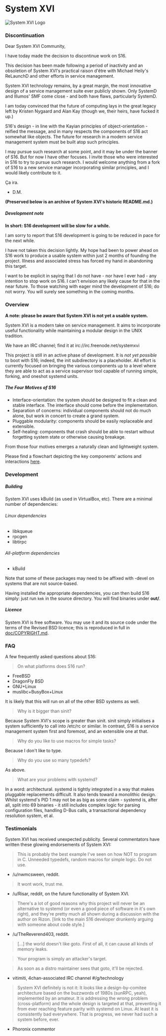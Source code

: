 # System XVI

![System XVI Logo](doc/logotype.png)


### Discontinuation

Dear System XVI Community,

I have today made the decision to discontinue work on S16.

This decision has been made following a period of inactivity and an obsoletion
of System XVI's practical raison d'être with Michael Heily's ReLaunchD and other
efforts in service management.

System XVI technology remains, by a great margin, the most innovative design of a
service management suite ever publicly shown. Only SystemD and Illumos' SMF come
close - and both have flaws, particularly SystemD.

I am today convinced that the future of computing lays in the great legacy left
by Kristen Nygaard and Alan Kay (though we, their heirs, have fucked it up.)

S16's design - in line with the Kayian principles of object-orientation - reified
the message, and in many respects the components of S16 act somewhat like objects.
The future for research in a modern service management system must be built atop
such principles.

I may pursue such research at some point, and it may be under the banner of S16.
But for now I have other focuses. I invite those who were interested in S16 to
try to pursue such research. I would welcome anything from a fork of S16 to a
new service manager incorporating similar principles, and I would likely
contribute to it.

Ça ira.
- D.M.


**(Preserved below is an archive of System XVI's historic README.md.)**

##### Development note

**In short: S16 development will be slow for a while.**

I am sorry to report that S16 development is going to be reduced in pace for
the next while. 

I have not taken this decision lightly. My hope had been to power ahead on S16
work to produce a usable system within just 2 months of founding the project.
Illness and associated stress has forced my hand in abandoning this target.

I want to be explicit in saying that I do not have - nor have I ever had - any
intention to stop work on S16. I can't envision any likely cause for that in
the near future. To those watching with eager mind the development of S16; do
not worry. You will surely see something in the coming months.

### Overview

**A note: please be aware that System XVI is not yet a usable system.**

System XVI is a modern take on service management.  It aims to incorporate
useful functionality while maintaining a modular design in the UNIX tradition.

We have an IRC channel; find it at irc://irc.freenode.net/systemxvi

This project is still in an active phase of development. It is *not yet possible* to boot
with S16; indeed, the init subdirectory is a placeholder.  All effort is
currently focused on bringing the various components up to a level where they
are able to act as a service supervisor tool capable of running simple,
forking, and oneshot systemd units.

##### The Four Motives of S16

 * Interface-orientation: the system should be designed to fit a clean and
   stable interface. The interface should come before the implementation.
 * Separation of concerns: individual components should not do much alone, but
   work in concert to create a grand system.
 * Pluggable modularity: components should be easily replaceable and
   extensible.
 * Self-healing: components that crash should be able to restart without
   forgetting system state or otherwise causing breakage.

From those four motives emerges a naturally clean and lightweight system.

Please find a flowchart depicting the key components' actions and interactions
[here](doc/s16.png).

### Development

##### Building
System XVI uses kBuild (as used in VirtualBox, etc).  There are a minimal
number of dependencies:

###### Linux dependencies
 * libkqueue
 * rpcgen
 * libtirpc

###### All-platform dependencies
 * kBuild

Note that some of these packages may need to be affixed with -devel on systems
that are not source-based.

Having installed the appropriate dependencies, you can then build S16 simply:
just run `kmk` in the source directory. You will find binaries under **out/**.

##### Licence
System XVI is free software. You may use it and its source code under the terms
of the Revised BSD licence; this is reproduced in full in
[doc/COPYRIGHT.md](doc/COPYRIGHT.md).

### FAQ
A few frequently asked questions about S16:

> On what platforms does S16 run?

 * FreeBSD
 * DragonFly BSD
 * GNU+Linux
 * muslibc+BusyBox+Linux

It is likely that this will run on all of the other BSD systems as well.

> Why is it bigger than sinit?

Because System XVI's scope is greater than sinit. sinit simply initialises a
system sufficiently to call into /etc/rc or similar.  In contrast, S16 is a
service management system first and foremost, and an extensible one at that.

> Why do you like to use macros for simple tasks?

Because I don't like to type.

> Why do you use so many typedefs?

As above.

> What are your problems with systemd?

In a word: architectural. systemd is tightly integrated in a way that makes
pluggable replacements difficult. It also tends toward a monolithic design.
Whilst systemd's PID 1 may not be as big as some claim - systemd is, after all,
split into 69 binaries - it still includes complex logic for parsing
configuration files, handling D-Bus calls, a transactional dependency
resolution system, et al.

### Testimonials
System XVI has received unexpected publicity. Several commentators have written
these glowing endorsements of System XVI:

> This is probably the best example I've seen on how NOT to program in C.
> Unneeded typedefs, random macros for simple logic. Do not use.

 - /u/nwmcsween, reddit.

> It wont work, trust me.

 - /u/Risar, reddit, on the future functionality of System XVI.

> There's a lot of good reasons why this project will never be an alternative
> to systemd (or even a good piece of software in it's own right), and they're
> pretty much all shown during a discussion with the author on Rizon. [link to
> the main S16 developer drunkenly arguing with someone about code style.]

 - /u/TheReverend403, reddit.

> [...] the world doesn't like goto. First of all, it can cause all kinds of
> memory leaks.

> Your program is simply an attacker's target.

> As soon as a distro maintainer sees that goto, it'll be rejected.

 - vitimiti, 4chan-associated IRC channel #/g/technology

> System XVI definitely is not it: It looks like a design-by-comitee 
> architecture based on the buzzwords of 1980s (sunRPC, yeah), implemented
> by an amateur. It is addressing the wrong problem (cross-platform) and the
> whole design is targeted at that, preventing it from ever reaching feature
> parity with systemd on Linux. At least it is consistently bad everywhere.
> That is progress, we never had such a system before, ever.

 - Phoronix commentor
